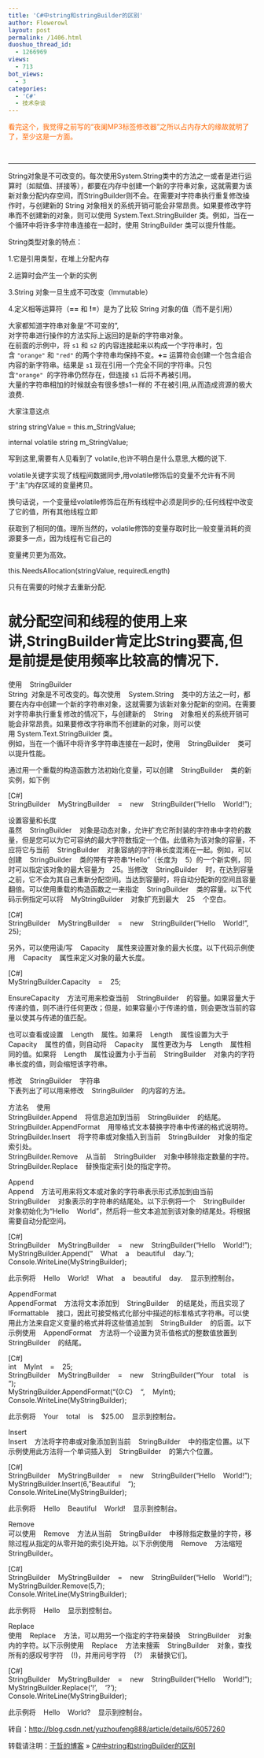 ```yaml
---
title: 'C#中string和stringBuilder的区别'
author: Flowerowl
layout: post
permalink: /1406.html
duoshuo_thread_id:
  - 1266969
views:
  - 713
bot_views:
  - 3
categories:
  - 'C#'
  - 技术杂谈
---
```

<span style="color: #ff6600;">看完这个，我觉得之前写的“夜阑MP3标签修改器”之所以占内存大的缘故就明了了，至少这是一方面。</span>

&nbsp;

* * *

String对象是不可改变的。每次使用System.String类中的方法之一或者是进行运算时（如赋值、拼接等），都要在内存中创建一个新的字符串对象，这就需要为该新对象分配内存空间，而StringBuilder则不会。在需要对字符串执行重复修改操作时，与创建新的 String 对象相关的系统开销可能会非常昂贵。如果要修改字符串而不创建新的对象，则可以使用 System.Text.StringBuilder 类。例如，当在一个循环中将许多字符串连接在一起时，使用 StringBuilder 类可以提升性能。

String类型对象的特点：

1.它是引用类型，在堆上分配内存

2.运算时会产生一个新的实例

3.String 对象一旦生成不可改变（Immutable）

4.定义相等运算符（**==** 和 **!=**）是为了比较 String 对象的值（而不是引用）

大家都知道字符串对象是“不可变的”,  
对字符串进行操作的方法实际上返回的是新的字符串对象。  
在前面的示例中，将 `s1` 和 `s2` 的内容连接起来以构成一个字符串时，包含 `"orange"` 和 `"red"` 的两个字符串均保持不变。**+=** 运算符会创建一个包含组合内容的新字符串。结果是 `s1` 现在引用一个完全不同的字符串。只包含`"orange" `的字符串仍然存在，但连接 `s1` 后将不再被引用。  
大量的字符串相加的时候就会有很多想s1一样的 不在被引用,从而造成资源的极大浪费.

大家注意这点

string stringValue = this.m_StringValue;

internal volatile string m_StringValue;

写到这里,需要有人见看到了 volatile,也许不明白是什么意思,大概的说下.

volatile关键字实现了线程间数据同步,用volatile修饰后的变量不允许有不同于“主”内存区域的变量拷贝。

换句话说，一个变量经volatile修饰后在所有线程中必须是同步的;任何线程中改变了它的值，所有其他线程立即

获取到了相同的值。理所当然的，volatile修饰的变量存取时比一般变量消耗的资源要多一点，因为线程有它自己的

变量拷贝更为高效。

this.NeedsAllocation(stringValue, requiredLength)

只有在需要的时候才去重新分配.

就分配空间和线程的使用上来讲,StringBuilder肯定比String要高,但是前提是使用频率比较高的情况下.  
====================================================================  
使用    StringBuilder  
String  对象是不可改变的。每次使用    System.String    类中的方法之一时，都要在内存中创建一个新的字符串对象，这就需要为该新对象分配新的空间。在需要对字符串执行重复修改的情况下，与创建新的    String    对象相关的系统开销可能会非常昂贵。如果要修改字符串而不创建新的对象，则可以使用 System.Text.StringBuilder 类。  
例如，当在一个循环中将许多字符串连接在一起时，使用    StringBuilder    类可以提升性能。

通过用一个重载的构造函数方法初始化变量，可以创建    StringBuilder    类的新实例，如下例

[C#]  
StringBuilder    MyStringBuilder    =    new    StringBuilder(&#8220;Hello    World!&#8221;);

设置容量和长度  
虽然    StringBuilder    对象是动态对象，允许扩充它所封装的字符串中字符的数量，但是您可以为它可容纳的最大字符数指定一个值。此值称为该对象的容量，不应将它与当前    StringBuilder    对象容纳的字符串长度混淆在一起。例如，可以创建    StringBuilder    类的带有字符串“Hello”（长度为    5）的一个新实例，同时可以指定该对象的最大容量为    25。当修改    StringBuilder    时，在达到容量之前，它不会为其自己重新分配空间。当达到容量时，将自动分配新的空间且容量翻倍。可以使用重载的构造函数之一来指定    StringBuilder    类的容量。以下代码示例指定可以将    MyStringBuilder    对象扩充到最大    25    个空白。

[C#]  
StringBuilder    MyStringBuilder    =    new    StringBuilder(&#8220;Hello    World!&#8221;,    25);

另外，可以使用读/写    Capacity    属性来设置对象的最大长度。以下代码示例使用    Capacity    属性来定义对象的最大长度。

[C#]  
MyStringBuilder.Capacity    =    25;

EnsureCapacity    方法可用来检查当前    StringBuilder    的容量。如果容量大于传递的值，则不进行任何更改；但是，如果容量小于传递的值，则会更改当前的容量以使其与传递的值匹配。

也可以查看或设置    Length    属性。如果将    Length    属性设置为大于    Capacity    属性的值，则自动将    Capacity    属性更改为与    Length    属性相同的值。如果将    Length    属性设置为小于当前    StringBuilder    对象内的字符串长度的值，则会缩短该字符串。

修改    StringBuilder    字符串  
下表列出了可以用来修改    StringBuilder    的内容的方法。

方法名    使用  
StringBuilder.Append    将信息追加到当前    StringBuilder    的结尾。  
StringBuilder.AppendFormat    用带格式文本替换字符串中传递的格式说明符。  
StringBuilder.Insert    将字符串或对象插入到当前    StringBuilder    对象的指定索引处。  
StringBuilder.Remove    从当前    StringBuilder    对象中移除指定数量的字符。  
StringBuilder.Replace    替换指定索引处的指定字符。

Append  
Append    方法可用来将文本或对象的字符串表示形式添加到由当前    StringBuilder    对象表示的字符串的结尾处。以下示例将一个    StringBuilder    对象初始化为“Hello    World”，然后将一些文本追加到该对象的结尾处。将根据需要自动分配空间。

[C#]  
StringBuilder    MyStringBuilder    =    new    StringBuilder(&#8220;Hello    World!&#8221;);  
MyStringBuilder.Append(&#8220;    What    a    beautiful    day.&#8221;);  
Console.WriteLine(MyStringBuilder);

此示例将    Hello    World!    What    a    beautiful    day.    显示到控制台。

AppendFormat  
AppendFormat    方法将文本添加到    StringBuilder    的结尾处，而且实现了    IFormattable    接口，因此可接受格式化部分中描述的标准格式字符串。可以使用此方法来自定义变量的格式并将这些值追加到    StringBuilder    的后面。以下示例使用    AppendFormat    方法将一个设置为货币值格式的整数值放置到    StringBuilder    的结尾。

[C#]  
int    MyInt    =    25;  
StringBuilder    MyStringBuilder    =    new    StringBuilder(&#8220;Your    total    is    &#8220;);  
MyStringBuilder.AppendFormat(&#8220;{0:C}    &#8220;,    MyInt);  
Console.WriteLine(MyStringBuilder);

此示例将    Your    total    is    $25.00    显示到控制台。

Insert  
Insert    方法将字符串或对象添加到当前    StringBuilder    中的指定位置。以下示例使用此方法将一个单词插入到    StringBuilder    的第六个位置。

[C#]  
StringBuilder    MyStringBuilder    =    new    StringBuilder(&#8220;Hello    World!&#8221;);  
MyStringBuilder.Insert(6,&#8221;Beautiful    &#8220;);  
Console.WriteLine(MyStringBuilder);

此示例将    Hello    Beautiful    World!    显示到控制台。

Remove  
可以使用    Remove    方法从当前    StringBuilder    中移除指定数量的字符，移除过程从指定的从零开始的索引处开始。以下示例使用    Remove    方法缩短    StringBuilder。

[C#]  
StringBuilder    MyStringBuilder    =    new    StringBuilder(&#8220;Hello    World!&#8221;);  
MyStringBuilder.Remove(5,7);  
Console.WriteLine(MyStringBuilder);

此示例将    Hello    显示到控制台。

Replace  
使用    Replace    方法，可以用另一个指定的字符来替换    StringBuilder    对象内的字符。以下示例使用    Replace    方法来搜索    StringBuilder    对象，查找所有的感叹号字符    (!)，并用问号字符    (?)    来替换它们。

[C#]  
StringBuilder    MyStringBuilder    =    new    StringBuilder(&#8220;Hello    World!&#8221;);  
MyStringBuilder.Replace(&#8216;!&#8217;,    &#8216;?&#8217;);  
Console.WriteLine(MyStringBuilder);

此示例将    Hello    World?    显示到控制台。

转自：<span style="color: #ff6600;"><a href="http://blog.csdn.net/yuzhoufeng888/article/details/6057260"><span style="color: #ff6600;">http://blog.csdn.net/yuzhoufeng888/article/details/6057260</span></a></span>

转载请注明：[于哲的博客][1] &raquo; [C#中string和stringBuilder的区别][2]

 [1]: http://localhost/wordpress
 [2]: http://localhost/wordpress/1406.html